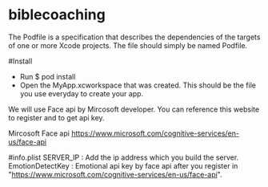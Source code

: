 # biblecoaching
The Podfile is a specification that describes the dependencies of the targets of one or more Xcode projects. The file should simply be named Podfile.

#Install
* Run $ pod install
* Open the MyApp.xcworkspace that was created. This should be the file you use everyday to create your app.


We will use Face api by Mircosoft developer. You can reference this website to register and to get api key.

Mircosoft Face api 
https://www.microsoft.com/cognitive-services/en-us/face-api


#info.plist
SERVER_IP : Add the ip address which you build the server.
EmotionDetectKey : Emotional api key by face api after you register in "https://www.microsoft.com/cognitive-services/en-us/face-api".
